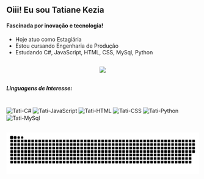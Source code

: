 ## Oiii! Eu sou Tatiane Kezia

#### Fascinada por inovação e tecnologia!

- Hoje atuo como Estagiária
- Estou cursando Engenharia de Produção
- Estudando C#, JavaScript, HTML, CSS, MySql, Python 


##  


<div align="center">
<img height="280em" src="https://github-readme-stats.vercel.app/api/top-langs/?username=TatianeKezia&layout=compact&theme=github_dark&custom_title=Principais Linguagens Utilizadas&hide=Objective-C"/>
</div>

##


##### Linguagens de Interesse:
<div style = "display: inline_block" align = ""><br>
  <img align="center" alt ="Tati-C#" height ="32em" width ="32em" src="https://cdn.jsdelivr.net/gh/devicons/devicon/icons/csharp/csharp-original.svg" />
  <img align="center" alt ="Tati-JavaScript" height ="32em" width ="32em" src="https://cdn.jsdelivr.net/gh/devicons/devicon/icons/javascript/javascript-original.svg">
  <img align="center" alt ="Tati-HTML" height ="32em" width ="32em" src="https://cdn.jsdelivr.net/gh/devicons/devicon/icons/html5/html5-original.svg" />
  <img align="center" alt ="Tati-CSS" height ="32em" width ="32em" src="https://cdn.jsdelivr.net/gh/devicons/devicon/icons/css3/css3-original.svg" />
  <img align="center" alt ="Tati-Python" height ="32em" width ="32em" src="https://cdn.jsdelivr.net/gh/devicons/devicon/icons/python/python-original.svg" />
  <img align="center" alt ="Tati-MySql" height ="32em" width ="32em" src="https://cdn.jsdelivr.net/gh/devicons/devicon/icons/mysql/mysql-original.svg" />
</div>

##

  ![Snake animation](https://github.com/TatianeKezia/TatianeKezia/blob/output/github-contribution-grid-snake.svg)

